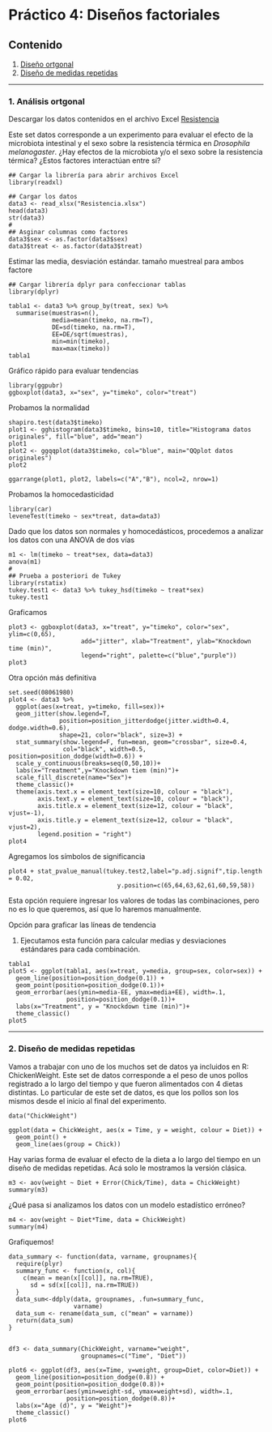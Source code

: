 # Práctico 4: Diseños factoriales

## Contenido

1. [Diseño ortgonal](https://github.com/lecastaneda/Bioestadistica/blob/main/Practico4.md#1-an%C3%A1lisis-ortgonal)
2. [Diseño de medidas repetidas](https://github.com/lecastaneda/Bioestadistica/blob/main/Practico4.md#2-dise%C3%B1o-de-medidas-repetidas)

---
### 1. Análisis ortgonal

Descargar los datos contenidos en el archivo Excel [Resistencia](https://github.com/lecastaneda/Bioestadistica/blob/main/Resistencia.xlsx)

Este set datos corresponde a un experimento para evaluar el efecto de la microbiota intestinal y el sexo sobre la resistencia térmica en *Drosophila melanogaster*. ¿Hay efectos de la microbiota y/o el sexo sobre la resistencia térmica? ¿Estos factores interactúan entre sí?

```
## Cargar la librería para abrir archivos Excel
library(readxl)

## Cargar los datos
data3 <- read_xlsx("Resistencia.xlsx")
head(data3)
str(data3)
#
## Asginar columnas como factores
data3$sex <- as.factor(data3$sex)
data3$treat <- as.factor(data3$treat)
```

Estimar las media, desviación estándar. tamaño muestreal para ambos factore
```
## Cargar librería dplyr para confeccionar tablas
library(dplyr)

tabla1 <- data3 %>% group_by(treat, sex) %>%
  summarise(muestras=n(),
            media=mean(timeko, na.rm=T),
            DE=sd(timeko, na.rm=T),
            EE=DE/sqrt(muestras),
            min=min(timeko),
            max=max(timeko))
tabla1
```

Gráfico rápido para evaluar tendencias
```
library(ggpubr)
ggboxplot(data3, x="sex", y="timeko", color="treat")
```

Probamos la normalidad
```
shapiro.test(data3$timeko)
plot1 <- gghistogram(data3$timeko, bins=10, title="Histograma datos originales", fill="blue", add="mean")
plot1
plot2 <- ggqqplot(data3$timeko, col="blue", main="QQplot datos originales")
plot2

ggarrange(plot1, plot2, labels=c("A","B"), ncol=2, nrow=1)
```

Probamos la homocedasticidad
```
library(car)
leveneTest(timeko ~ sex*treat, data=data3)
````

Dado que los datos son normales y homocedásticos, procedemos a analizar los datos con una ANOVA de dos vías
```
m1 <- lm(timeko ~ treat*sex, data=data3)
anova(m1)
#
## Prueba a posteriori de Tukey
library(rstatix)
tukey.test1 <- data3 %>% tukey_hsd(timeko ~ treat*sex)
tukey.test1
```

Graficamos
```
plot3 <- ggboxplot(data3, x="treat", y="timeko", color="sex", ylim=c(0,65),
                    add="jitter", xlab="Treatment", ylab="Knockdown time (min)", 
                    legend="right", palette=c("blue","purple"))
plot3
```

Otra opción más definitiva
```
set.seed(08061980)
plot4 <- data3 %>%
  ggplot(aes(x=treat, y=timeko, fill=sex))+
  geom_jitter(show.legend=T, 
              position=position_jitterdodge(jitter.width=0.4, dodge.width=0.6),
              shape=21, color="black", size=3) +
  stat_summary(show.legend=F, fun=mean, geom="crossbar", size=0.4, 
               col="black", width=0.5, position=position_dodge(width=0.6)) + 
  scale_y_continuous(breaks=seq(0,50,10))+
  labs(x="Treatment",y="Knockdown tiem (min)")+
  scale_fill_discrete(name="Sex")+
  theme_classic()+
  theme(axis.text.x = element_text(size=10, colour = "black"),
        axis.text.y = element_text(size=10, colour = "black"),
        axis.title.x = element_text(size=12, colour = "black", vjust=-1),
        axis.title.y = element_text(size=12, colour = "black", vjust=2),
        legend.position = "right")
plot4
``` 
Agregamos los símbolos de significancia
```
plot4 + stat_pvalue_manual(tukey.test2,label="p.adj.signif",tip.length = 0.02, 
                              y.position=c(65,64,63,62,61,60,59,58))
```

Esta opción requiere ingresar los valores de todas las combinaciones, pero no es lo que queremos, así que lo haremos manualmente.
     
Opción para graficar las líneas de tendencia

1. Ejecutamos esta función para calcular medias y desviaciones estándares para cada combinación.
```
tabla1
plot5 <- ggplot(tabla1, aes(x=treat, y=media, group=sex, color=sex)) + 
  geom_line(position=position_dodge(0.1)) +
  geom_point(position=position_dodge(0.1))+
  geom_errorbar(aes(ymin=media-EE, ymax=media+EE), width=.1,
                position=position_dodge(0.1))+
  labs(x="Treatment", y = "Knockdown time (min)")+
  theme_classic()
plot5
```
---
### 2. Diseño de medidas repetidas

Vamos a trabajar con uno de los muchos set de datos ya incluidos en R: ChickenWeight. Este set de datos corresponde a el peso de unos pollos registrado a lo largo del tiempo y que fueron alimentados con 4 dietas distintas. Lo particular de este set de datos, es que los pollos son los mismos desde el inicio al final del experimento.

```
data("ChickWeight")

ggplot(data = ChickWeight, aes(x = Time, y = weight, colour = Diet)) +
  geom_point() +
  geom_line(aes(group = Chick))
```

Hay varias forma de evaluar el efecto de la dieta a lo largo del tiempo en un diseño de medidas repetidas. Acá solo le mostramos la versión clásica.
```
m3 <- aov(weight ~ Diet + Error(Chick/Time), data = ChickWeight)
summary(m3)
```

¿Qué pasa si analizamos los datos con un modelo estadístico erróneo?
```
m4 <- aov(weight ~ Diet*Time, data = ChickWeight)
summary(m4)
```
Grafiquemos!
```
data_summary <- function(data, varname, groupnames){
  require(plyr)
  summary_func <- function(x, col){
    c(mean = mean(x[[col]], na.rm=TRUE),
      sd = sd(x[[col]], na.rm=TRUE))
  }
  data_sum<-ddply(data, groupnames, .fun=summary_func,
                  varname)
  data_sum <- rename(data_sum, c("mean" = varname))
  return(data_sum)
}


df3 <- data_summary(ChickWeight, varname="weight", 
                    groupnames=c("Time", "Diet"))
                    
plot6 <- ggplot(df3, aes(x=Time, y=weight, group=Diet, color=Diet)) + 
  geom_line(position=position_dodge(0.8)) +
  geom_point(position=position_dodge(0.8))+
  geom_errorbar(aes(ymin=weight-sd, ymax=weight+sd), width=.1,
                position=position_dodge(0.8))+
  labs(x="Age (d)", y = "Weight")+
  theme_classic()
plot6
```
